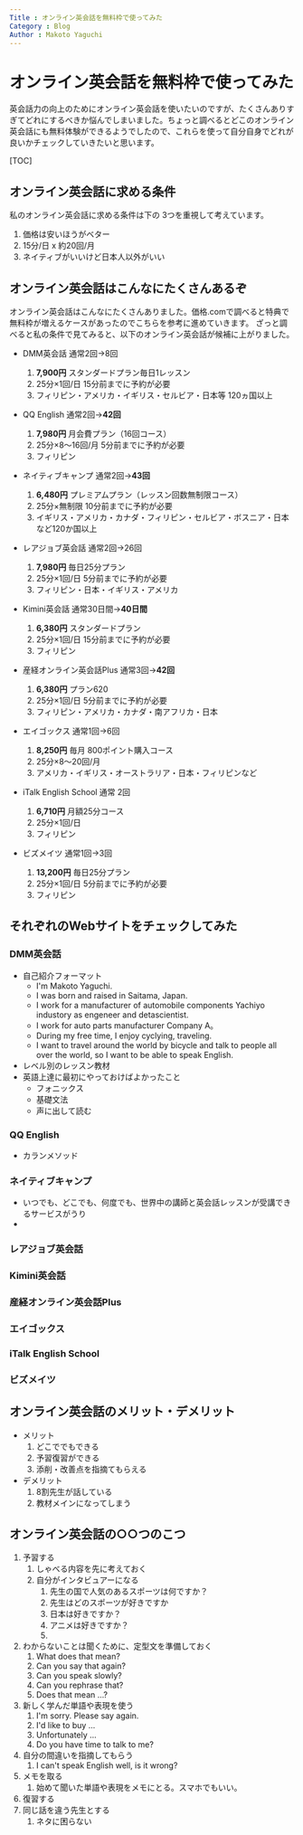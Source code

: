 ```yaml
---
Title : オンライン英会話を無料枠で使ってみた
Category : Blog
Author : Makoto Yaguchi
---
```


# オンライン英会話を無料枠で使ってみた
英会話力の向上のためにオンライン英会話を使いたいのですが、たくさんありすぎてどれにするべきか悩んでしまいました。ちょっと調べるとどこのオンライン英会話にも無料体験ができるようでしたので、これらを使って自分自身でどれが良いかチェックしていきたいと思います。

[TOC]

## オンライン英会話に求める条件

私のオンライン英会話に求める条件は下の 3つを重視して考えています。

1. 価格は安いほうがベター
2. 15分/日 x 約20回/月
3. ネイティブがいいけど日本人以外がいい

## オンライン英会話はこんなにたくさんあるぞ
オンライン英会話はこんなにたくさんありました。価格.comで調べると特典で無料枠が増えるケースがあったのでこちらを参考に進めていきます。
ざっと調べると私の条件で見てみると、以下のオンライン英会話が候補に上がりました。

- DMM英会話 通常2回→8回
    1. **7,900円** スタンダードプラン毎日1レッスン
    2. 25分×1回/日 15分前までに予約が必要
    3. フィリピン・アメリカ・イギリス・セルビア・日本等 120ヵ国以上

- QQ English 通常2回→**42回**
    1. **7,980円** 月会費プラン（16回コース）
    2. 25分×8～16回/月 5分前までに予約が必要
    3. フィリピン

- ネイティブキャンプ 通常2回→**43回**
    1. **6,480円** プレミアムプラン（レッスン回数無制限コース）
    2. 25分×無制限 10分前までに予約が必要
    3. イギリス・アメリカ・カナダ・フィリピン・セルビア・ボスニア・日本など120か国以上

- レアジョブ英会話 通常2回→26回
    1. **7,980円** 毎日25分プラン 
    2. 25分×1回/日 5分前までに予約が必要
    3. フィリピン・日本・イギリス・アメリカ

- Kimini英会話 通常30日間→**40日間**
    1. **6,380円** スタンダードプラン
    2. 25分×1回/日 15分前までに予約が必要
    3. フィリピン

- 産経オンライン英会話Plus 通常3回→**42回**
    1. **6,380円** プラン620 
    2. 25分×1回/日 5分前までに予約が必要
    3. フィリピン・アメリカ・カナダ・南アフリカ・日本

- エイゴックス 通常1回→6回
    1. **8,250円** 毎月 800ポイント購入コース
    2. 25分×8～20回/月
    3. アメリカ・イギリス・オーストラリア・日本・フィリピンなど

- iTalk English School 通常 2回
    1. **6,710円** 月額25分コース
    2. 25分×1回/日
    3. フィリピン

- ビズメイツ 通常1回→3回
    1. **13,200円** 毎日25分プラン 
    2. 25分×1回/日 5分前までに予約が必要
    3. フィリピン

## それぞれのWebサイトをチェックしてみた

### DMM英会話
- 自己紹介フォーマット
    - I'm Makoto Yaguchi.
    - I was born and raised in Saitama, Japan.
    - I work for a manufacturer of automobile components Yachiyo industory as engeneer and detascientist.
    - I work for auto parts manufacturer Company A。
    - During my free time, I enjoy cyclying, traveling.
    - I want to travel around the world by bicycle and talk to people all over the world, so I want to be able to speak English.
- レベル別のレッスン教材
- 英語上達に最初にやっておけばよかったこと
    - フォニックス
    - 基礎文法
    - 声に出して読む

### QQ English
- カランメソッド


### ネイティブキャンプ
- いつでも、どこでも、何度でも、世界中の講師と英会話レッスンが受講できるサービスがうり
- 


### レアジョブ英会話
### Kimini英会話
### 産経オンライン英会話Plus
### エイゴックス
### iTalk English School
### ビズメイツ

## オンライン英会話のメリット・デメリット
- メリット
    1. どこででもできる
    2. 予習復習ができる
    3. 添削・改善点を指摘てもらえる
- デメリット
    1. 8割先生が話している
    2. 教材メインになってしまう

## オンライン英会話の○○つのこつ

1. 予習する
    1. しゃべる内容を先に考えておく
    2. 自分がインタビュアーになる
        1. 先生の国で人気のあるスポーツは何ですか？
        2. 先生はどのスポーツが好きですか
        3. 日本は好きですか？
        4. アニメは好きですか？
        5. 
2. わからないことは聞くために、定型文を準備しておく
    1. What does that mean?
    2. Can you say that again?
    3. Can you speak slowly?
    4. Can you rephrase that?
    5. Does that mean ...?
3. 新しく学んだ単語や表現を使う
    1. I'm sorry. Please say again.
    2. I'd like to buy ...
    3. Unfortunately ...
    4. Do you have time to talk to me?
4. 自分の間違いを指摘してもらう
    1. I can't speak English well, is it wrong?
5. メモを取る
    1. 始めて聞いた単語や表現をメモにとる。スマホでもいい。
6. 復習する
7. 同じ話を違う先生とする
    1. ネタに困らない